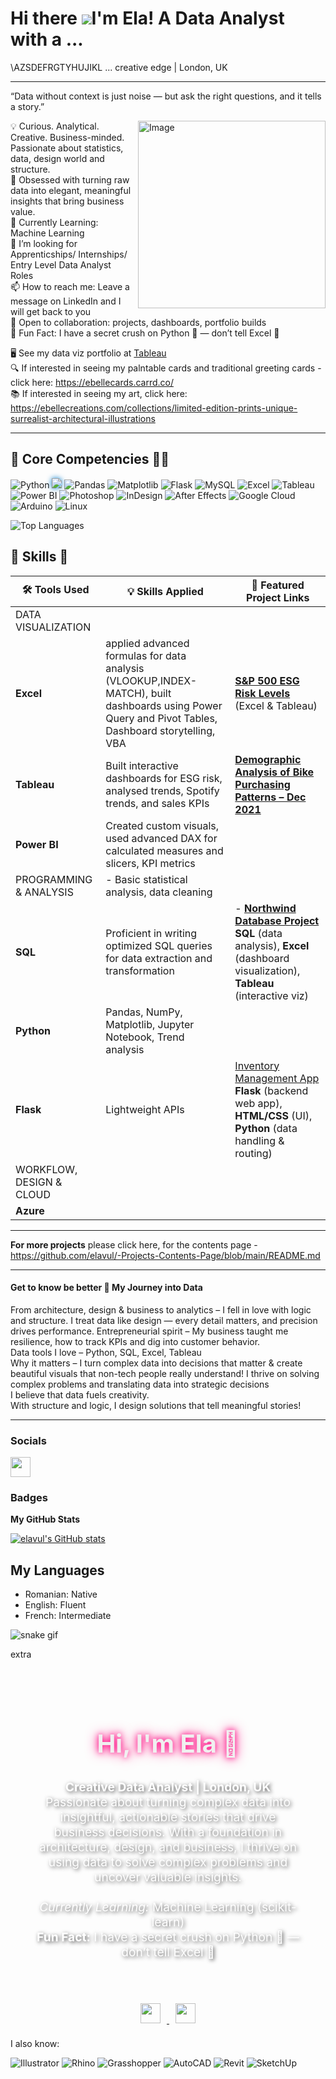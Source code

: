 Hi there ![](https://user-images.githubusercontent.com/18350557/176309783-0785949b-9127-417c-8b55-ab5a4333674e.gif)I'm Ela! A Data Analyst with a ...
==================================================================================================================================
\AZSDEFRGTYHUJIKL
... creative edge | London, UK

------------

“Data without context is just noise — but ask the right questions, and it tells a story.”

<img src="https://github.com/user-attachments/assets/1e1353fd-ceb4-4ea5-a0f5-efab490047e3" alt="Image" align="right" width="300" />

<p align="left">
  
  💡 Curious. Analytical. Creative. Business-minded. Passionate about statistics, data, design world and structure.<br>
  🎯 Obsessed with turning raw data into elegant, meaningful insights that bring business value. <br>
  🌱 Currently Learning: Machine Learning  <br> 
  🤔 I’m looking for Apprenticships/ Internships/ Entry Level Data Analyst Roles <br>
  📫 How to reach me: Leave a message on LinkedIn and I will get back to you <br>
  🤝 Open to collaboration: projects, dashboards, portfolio builds <br>
  🧠 Fun Fact: I have a secret crush on Python 🐍 — don’t tell Excel 💚
  
  🖥️ See my data viz portfolio at [Tableau](https://public.tableau.com/app/profile/ela.maria.vultur/vizzes) <br>
  🔍 If interested in seeing my palntable cards and traditional greeting cards - click here: https://ebellecards.carrd.co/  <br>
  📚 If interested in seeing my art, click here: https://ebellecreations.com/collections/limited-edition-prints-unique-surrealist-architectural-illustrations   <br>
</p> 
 
---
## 💼 Core Competencies 🧑‍💻

![Python](https://img.shields.io/badge/-Python-3776AB?style=for-the-badge&logo=python&logoColor=white)
<img src="https://img.shields.io/badge/-VS%20Code-007ACC?style=for-the-badge&logo=visual-studio-code&logoColor=white&labelColor=000000&color=brightblue" style="filter: drop-shadow(0 0 4px #007ACC);" />
![Pandas](https://img.shields.io/badge/-Pandas-150458?style=for-the-badge&logo=pandas&logoColor=white)
![Matplotlib](https://img.shields.io/badge/-Matplotlib-11557C?style=for-the-badge&logo=matplotlib&logoColor=white)
![Flask](https://img.shields.io/badge/-Flask-000000?style=for-the-badge&logo=flask&logoColor=white)
![MySQL](https://img.shields.io/badge/-MySQL-4479A1?style=for-the-badge&logo=mysql&logoColor=white)
![Excel](https://img.shields.io/badge/-Excel-217346?style=for-the-badge&logo=microsoft-excel&logoColor=white)
![Tableau](https://img.shields.io/badge/-Tableau-E97627?style=for-the-badge&logo=tableau&logoColor=white)
![Power BI](https://img.shields.io/badge/-Power%20BI-F2C811?style=for-the-badge&logo=powerbi&logoColor=black)
![Photoshop](https://img.shields.io/badge/-Photoshop-31A8FF?style=for-the-badge&logo=adobephotoshop&logoColor=white)
![InDesign](https://img.shields.io/badge/-InDesign-FF3366?style=for-the-badge&logo=adobeindesign&logoColor=white)
![After Effects](https://img.shields.io/badge/-After%20Effects-9999FF?style=for-the-badge&logo=adobeaftereffects&logoColor=white)
![Google Cloud](https://img.shields.io/badge/-Google%20Cloud-4285F4?style=for-the-badge&logo=googlecloud&logoColor=white)
![Arduino](https://img.shields.io/badge/-Arduino-00979D?style=for-the-badge&logo=arduino&logoColor=white)
![Linux](https://img.shields.io/badge/-Linux-FCC624?style=for-the-badge&logo=linux&logoColor=black)


![Top Languages](https://github-readme-stats.vercel.app/api/top-langs/?username=elavul&layout=compact&langs_count=6)

## 🧠 Skills 🚀

| 🛠️ Tools Used  |          💡 Skills Applied                                                      | 🔗 Featured Project Links                                |
|--------------------------------------|-------------------------------------------------------------|-----------------------------------------------------------|
|      DATA VISUALIZATION                                                                            |                                                          |
|**Excel** | applied advanced formulas for data analysis (VLOOKUP,INDEX-MATCH), built dashboards using Power Query and Pivot Tables, Dashboard storytelling, VBA                   | [**S&P 500 ESG Risk Levels**](https://github.com/elavul/Excel-Tableau-Python--Finance--ESG-S-P-500-risk-insights) (Excel & Tableau)  |       
|**Tableau** | Built interactive dashboards for ESG risk, analysed trends, Spotify trends, and sales KPIs| [**Demographic Analysis of Bike Purchasing Patterns – Dec 2021**](https://public.tableau.com/app/profile/ela.maria.vultur/viz/DemographicAnalysisofBikePurchasingPatterns/Dashboard1)
|**Power BI** | Created custom visuals, used advanced DAX for calculated measures and slicers, KPI metrics|
|PROGRAMMING & ANALYSIS| - Basic statistical analysis, data cleaning
|**SQL** | Proficient in writing optimized SQL queries for data extraction and transformation| - [**Northwind Database Project**](https://github.com/elavul/SQL-Projects/tree/main/Northwind%20Database) **SQL** (data analysis), **Excel** (dashboard visualization), **Tableau** (interactive viz)|
|**Python** | Pandas, NumPy, Matplotlib, Jupyter Notebook, Trend analysis|
|**Flask** | Lightweight APIs| [Inventory Management App](https://github.com/elavul/Python---Web-development---VisualStudioCode/tree/main/Flask%26HTML---Inventory.md)  **Flask** (backend web app), **HTML/CSS** (UI), **Python** (data handling & routing)|
WORKFLOW, DESIGN & CLOUD|
|**Azure** |

-----
**For more projects** please click here, for the contents page - https://github.com/elavul/-Projects-Contents-Page/blob/main/README.md

-----
#### Get to know be better 🧭 My Journey into Data

From architecture, design & business to analytics – I fell in love with logic and structure.
I treat data like design — every detail matters, and precision drives performance.
Entrepreneurial spirit – My business taught me resilience, how to track KPIs and dig into customer behavior.  
Data tools I love – Python, SQL, Excel, Tableau  
Why it matters – I turn complex data into decisions that matter & create beautiful visuals that non-tech people really understand! 
I thrive on solving complex problems and translating data into strategic decisions<br>
I believe that data fuels creativity.</strong><br>
  With structure and logic, I design solutions that tell meaningful stories!


---
### Socials

<p align="left"> <a href="https://www.github.com/elavul" target="_blank" rel="noreferrer"> <picture> <source media="(prefers-color-scheme: dark)" srcset="https://raw.githubusercontent.com/danielcranney/readme-generator/main/public/icons/socials/github-dark.svg" /> <source media="(prefers-color-scheme: light)" srcset="https://raw.githubusercontent.com/danielcranney/readme-generator/main/public/icons/socials/github.svg" /> <img src="https://raw.githubusercontent.com/danielcranney/readme-generator/main/public/icons/socials/github.svg" width="32" height="32" /> </picture> </a></p>

### Badges

<b>My GitHub Stats</b>

<a href="http://www.github.com/elavul">
  <img src="https://github-readme-stats.vercel.app/api?username=elavul&show_icons=true&hide=&count_private=true&title_color=ec4899&text&text_color=ffffff&icon_color=3382ed&bg_color=1f2937&hide_border=true" alt="elavul's GitHub stats" />
</a>

## My Languages
* Romanian: Native
* English: Fluent
* French: Intermediate


![snake gif](https://github.com/elavul/elavul/blob/output/github-contribution-grid-snake.svg)


extra 
<!-- Dark Themed Section with Background Image -->
<div style="background-image: url('https://your-background-image-link.com'); background-size: cover; background-position: center; padding: 40px; border-radius: 12px; color: #ffffff; text-shadow: 2px 2px 6px rgba(0, 0, 0, 0.7);">
  <h2 style="text-align: center; font-size: 2.5rem; color: #f0f0f0; text-shadow: 0 0 10px #ff007f, 0 0 20px #ff007f;">Hi, I'm Ela 👋</h2>
  <p style="font-size: 1.2rem; text-align: center; max-width: 800px; margin: 0 auto;">
    <strong>Creative Data Analyst | London, UK</strong><br>
    Passionate about turning complex data into insightful, actionable stories that drive business decisions. With a foundation in architecture, design, and business, I thrive on using data to solve complex problems and uncover valuable insights.  
    <br><br>  
    <em>Currently Learning:</em> Machine Learning (scikit-learn)<br>
    <strong>Fun Fact:</strong> I have a secret crush on Python 🐍 — don’t tell Excel 💚
  </p>
</div>

<!-- Adding Social Links -->
<div style="text-align: center; margin-top: 20px;">
  <a href="https://github.com/elavul" target="_blank">
    <img src="https://raw.githubusercontent.com/danielcranney/readme-generator/main/public/icons/socials/github-dark.svg" width="32" height="32" style="margin: 10px;" />
  </a>
  <a href="https://www.linkedin.com/in/elavul/" target="_blank">
    <img src="https://raw.githubusercontent.com/danielcranney/readme-generator/main/public/icons/socials/linkedin-dark.svg" width="32" height="32" style="margin: 10px;" />
  </a>
  <!-- Add more social icons as needed -->
</div>





I also know:

![Illustrator](https://img.shields.io/badge/-Illustrator-FF9A00?style=for-the-badge&logo=adobeillustrator&logoColor=white)
![Rhino](https://img.shields.io/badge/-Rhino%203D-801010?style=for-the-badge&logo=apacherocketmq&logoColor=white)
![Grasshopper](https://img.shields.io/badge/-Grasshopper-7AAB6C?style=for-the-badge&logo=data:image/svg+xml;base64,...&logoColor=white)
![AutoCAD](https://img.shields.io/badge/-AutoCAD-CB2026?style=for-the-badge&logo=autodesk&logoColor=white)
![Revit](https://img.shields.io/badge/-Revit-0C5FAB?style=for-the-badge&logo=autodesk&logoColor=white)
![SketchUp](https://img.shields.io/badge/-SketchUp-005F9E?style=for-the-badge&logo=sketchup&logoColor=white)
